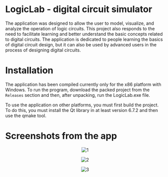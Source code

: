# LogicLab - digital circuit simulator

The application was designed to allow the user to model, visualize, and analyze the operation of logic circuits. This project also responds to the need to facilitate learning and better understand the basic concepts related to digital circuits. The application is dedicated to people learning the basics of digital circuit design, but it can also be used by advanced users in the process of designing digital circuits.

# Installation

The application has been compiled currently only for the x86 platform with Windows. To run the program, download the packed project from the ``Releases`` section and then, after unpacking, run the LogicLab.exe file.

To use the application on other platforms, you must first build the project. To do this, you must install the Qt library in at least version 6.7.2 and then use the qmake tool.

# Screenshots from the app

<p align="center">
  <img src="https://i.imgur.com/M3Rl321.png" alt="1">
</p>

<p align="center">
  <img src="https://i.imgur.com/Q2Oqjeo.png" alt="2">
</p>

<p align="center">
  <img src="https://i.imgur.com/Wgn268B.png" alt="3">
</p>
